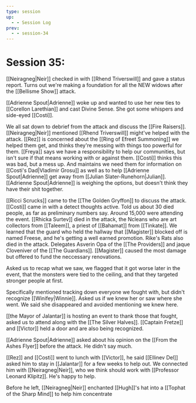 ```yaml
---
type: session
up:
  - - Session Log
prev:
  - - session-34
---
```


# Session 35: 

[[Neiragneg|Neir]] checked in with [[Rhend Triverswill]] and gave a status report. Turns out we're making a foundation for all the NEW widows after the [[Bellisme Show]] attack.

[[Adrienne Spout|Adrienne]] woke up and wanted to use her new ties to [[Corellon Larethian]] and cast Divine Sense. She got some whispers and side-eyed [[Costi]]. 

We all sat down to debrief from the attack and discuss the [[Fire Raisers]]. [[Neiragneg|Neir]] mentioned [[Rhend Triverswill]] might've helped with the attack. [[Rez]] is concerned about the [[Ring of Efreet Summoning]] we helped them get, and thinks they're messing with things too powerful for them. [[Freya]] says we have a responsibility to help our communities, but isn't sure if that means working with or against them. [[Costi]] thinks this was bad, but a mess up. And maintains we need them for information on [[Costi's Dad|Vladimir Grosu]] as well as to help [[Adrienne Spout|Adrienne]] get away from [[Julian Slater-Runehorn|Julian]]. [[Adrienne Spout|Adrienne]] is weighing the options, but doesn't think they have their shit together. 

[[Ricci Scrucks]] came to the [[The Golden Gryffon]] to discuss the attack. [[Costi]] came in with a detect thoughts active. Told us about 30 died people, as far as preliminary numbers say. Around 15,000 were attending the event. [[Rhicka Surtev]] died in the attack, the Ncleans who are art collectors from [[Taleem]], a priest of [[Bahamat]] from [[Tinkate]]. We learned that the guard who held the hallway that [[Magister]] blocked off is named Freese, and he's getting a well earned promotion. Rike's Rats also died in the attack. Delegates Asverin Opa of the [[The Providers]] and jaque Cloveniver of the [[The Guardians]]. [[Magister]] caused the most damage but offered to fund the neccessary renovations. 

Asked us to recap what we saw, we flagged that it got worse later in the event, that the monsters were tied to the ceiling, and that they targeted stronger people at first. 

Specifically mentioned tracking down everyone we fought with, but didn't recognize [[Winifey|Winnie]]. Asked us if we knew her or saw where she went. We said she disappeared and avoided mentioning we knew here.

[[the Mayor of Jalantar]] is hosting an event to thank those that fought, asked us to attend along with the [[The Silver Halves]]. [[Captain Fretze]] and [[Victor]] held a door and are also being recognized. 

[[Adrienne Spout|Adrienne]] asked about his opinion on the [[From the Ashes Flyer]] before the attack. He didn't say much. 

[[Rez]] and [[Costi]] went to lunch with [[Victor]], he said [[Ellinev Del]] asked him to stay in [[Jalantar]] for a few weeks to help out. We connected him with [[Neiragneg|Neir]], who we think should work with [[Professor Leonard Klipitz]]. He's happy to help.

Before he left, [[Neiragneg|Neir]] enchanted [[Hugh]]'s hat into a [[Tophat of the Sharp Mind]] to help him concentrate